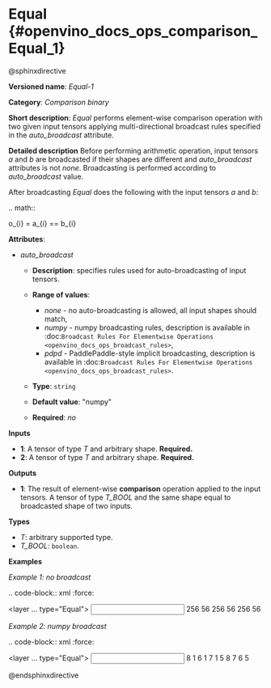 # Equal {#openvino_docs_ops_comparison_Equal_1}

@sphinxdirective

**Versioned name**: *Equal-1*

**Category**: *Comparison binary*

**Short description**: *Equal* performs element-wise comparison operation with two given input tensors applying multi-directional broadcast rules specified in the *auto_broadcast* attribute.

**Detailed description**
Before performing arithmetic operation, input tensors *a* and *b* are broadcasted if their shapes are different and *auto_broadcast* attributes is not *none*. Broadcasting is performed according to *auto_broadcast* value.

After broadcasting *Equal* does the following with the input tensors *a* and *b*:

.. math::
   
   o_{i} = a_{i} == b_{i}

**Attributes**:

* *auto_broadcast*

  * **Description**: specifies rules used for auto-broadcasting of input tensors.
  * **Range of values**:
    
    * *none* - no auto-broadcasting is allowed, all input shapes should match,
    * *numpy* - numpy broadcasting rules, description is available in :doc:`Broadcast Rules For Elementwise Operations <openvino_docs_ops_broadcast_rules>`,
    * *pdpd* - PaddlePaddle-style implicit broadcasting, description is available in :doc:`Broadcast Rules For Elementwise Operations <openvino_docs_ops_broadcast_rules>`.
  * **Type**: ``string``
  * **Default value**: "numpy"
  * **Required**: *no*

**Inputs**

* **1**: A tensor of type *T* and arbitrary shape. **Required.**
* **2**: A tensor of type *T* and arbitrary shape. **Required.**

**Outputs**

* **1**: The result of element-wise **comparison** operation applied to the input tensors. A tensor of type *T_BOOL* and the same shape equal to broadcasted shape of two inputs.

**Types**

* *T*: arbitrary supported type.
* *T_BOOL*: ``boolean``.

**Examples**

*Example 1: no broadcast*

.. code-block:: xml
   :force:
   
   <layer ... type="Equal">
       <data auto_broadcast="none"/>
       <input>
           <port id="0">
               <dim>256</dim>
               <dim>56</dim>
           </port>
           <port id="1">
               <dim>256</dim>
               <dim>56</dim>
           </port>
       </input>
       <output>
           <port id="2">
               <dim>256</dim>
               <dim>56</dim>
           </port>
       </output>
   </layer>

*Example 2: numpy broadcast*

.. code-block:: xml
   :force:
   
   <layer ... type="Equal">
       <data auto_broadcast="numpy"/>
       <input>
           <port id="0">
               <dim>8</dim>
               <dim>1</dim>
               <dim>6</dim>
               <dim>1</dim>
           </port>
           <port id="1">
               <dim>7</dim>
               <dim>1</dim>
               <dim>5</dim>
           </port>
       </input>
       <output>
           <port id="2">
               <dim>8</dim>
               <dim>7</dim>
               <dim>6</dim>
               <dim>5</dim>
           </port>
       </output>
   </layer>

@endsphinxdirective

